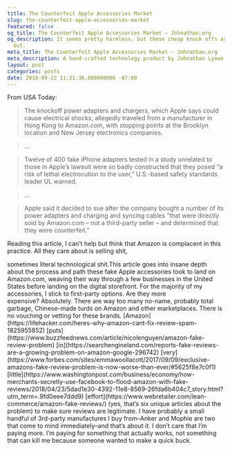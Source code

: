 ```yaml
---
title: The Counterfeit Apple Accessories Market
slug: the-counterfeit-apple-accessories-market
featured: false
og_title: The Counterfeit Apple Accessories Market – Johnathan.org
og_description: It seems pretty harmless, but these cheap knock offs are often anything
  but.
meta_title: The Counterfeit Apple Accessories Market – Johnathan.org
meta_description: A hand-crafted technology product by Johnathan Lyman
layout: post
categories: posts
date: 2018-09-22 11:21:36.000000000 -07:00
---
```


From USA Today:

> The knockoff power adapters and chargers, which Apple says could cause electrical shocks, allegedly traveled from a manufacturer in Hong Kong to Amazon.com, with stopping points at the Brooklyn location and New Jersey electronics companies.

> …

> Twelve of 400 fake iPhone adapters tested in a study unrelated to those in Apple’s lawsuit were so badly constructed that they posed “a risk of lethal electrocution to the user,” U.S.-based safety standards leader UL warned.

> …

> Apple said it decided to sue after the company bought a number of its power adapters and charging and syncing cables “that were directly sold by Amazon.com – not a third-party seller – and determined that they were counterfeit.”

Reading this article, I can’t help but think that Amazon is complacent in this practice. All they care about is selling shit,

<!--kg-card-begin: html-->sometimes literal technological shit.<!--kg-card-end: html--><!--kg-card-begin: html-->This article goes into&nbsp;insane depth about the process and path these fake Apple accessories took to land on Amazon.com, weaving their way through a few businesses in the United States before landing on the digital storefront.&nbsp;<!--kg-card-end: html--><!--kg-card-begin: html-->For the majority of my accessories, I stick to first-party options. Are they more expensive?&nbsp;Absolutely. There are way too many no-name, probably total garbage, Chinese-made turds on Amazon and other marketplaces. There is no vouching or vetting for these brands. [Amazon](https://lifehacker.com/heres-why-amazon-cant-fix-review-spam-1825955852) [puts](https://www.buzzfeednews.com/article/nicolenguyen/amazon-fake-review-problem) [in](https://searchengineland.com/reports-fake-reviews-are-a-growing-problem-on-amazon-google-296742) [very](https://www.forbes.com/sites/emmawoollacott/2017/09/09/exclusive-amazons-fake-review-problem-is-now-worse-than-ever/#5625f8e7c0f1) [little](https://www.washingtonpost.com/business/economy/how-merchants-secretly-use-facebook-to-flood-amazon-with-fake-reviews/2018/04/23/5dad1e30-4392-11e8-8569-26fda6b404c7_story.html?utm_term=.9fd0eee7ddd9) [effort](https://www.webretailer.com/lean-commerce/amazon-fake-reviews/)&nbsp;(yes, that’s six unique articles about the problem) to make sure reviews are legitimate. I have probably a&nbsp;small handful of 3rd-party manufactures I buy from–Anker and Mophie are two that come to mind immediately–and that’s about it. I don’t care that I’m paying more. I’m paying&nbsp;for something that actually works, not something that can kill me because someone wanted to make a quick buck.<!--kg-card-end: html-->